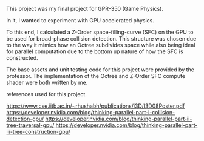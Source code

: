 This project was my final project for GPR-350 (Game Physics).

In it, I wanted to experiment with GPU accelerated physics. 

To this end, I calculated a Z-Order space-filling-curve (SFC) on the GPU to be used for broad-phase collision detection.
This structure was chosen due to the way it mimics how an Octree subdivides space while also
being ideal for parallel computation due to the bottom up nature of how the SFC is constructed.

The base assets and unit testing code for this project were provided by the professor. 
The implementation of the Octree and Z-Order SFC compute shader were both written by me. 

references used for this project.

https://www.cse.iitb.ac.in/~rhushabh/publications/i3D/I3D08Poster.pdf
https://developer.nvidia.com/blog/thinking-parallel-part-i-collision-detection-gpu/
https://developer.nvidia.com/blog/thinking-parallel-part-ii-tree-traversal-gpu/
https://developer.nvidia.com/blog/thinking-parallel-part-iii-tree-construction-gpu/
